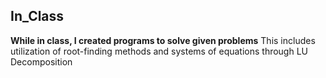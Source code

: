 ## In_Class
**While in class, I created programs to solve given problems**
This includes utilization of root-finding methods and systems of equations through LU Decomposition
